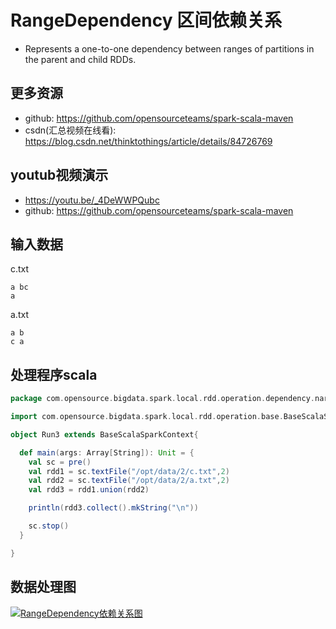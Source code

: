 # RangeDependency 区间依赖关系

-  Represents a one-to-one dependency between ranges of partitions in the parent and child RDDs.

## 更多资源
- github: https://github.com/opensourceteams/spark-scala-maven
- csdn(汇总视频在线看): https://blog.csdn.net/thinktothings/article/details/84726769


## youtub视频演示
  - https://youtu.be/_4DeWWPQubc
  - github: https://github.com/opensourceteams/spark-scala-maven
  
## 输入数据
c.txt
```shell
a bc
a  
```
a.txt
```shell
a b
c a

```
## 处理程序scala
```scala
package com.opensource.bigdata.spark.local.rdd.operation.dependency.narrow.n_02_RangeDependency

import com.opensource.bigdata.spark.local.rdd.operation.base.BaseScalaSparkContext

object Run3 extends BaseScalaSparkContext{

  def main(args: Array[String]): Unit = {
    val sc = pre()
    val rdd1 = sc.textFile("/opt/data/2/c.txt",2)
    val rdd2 = sc.textFile("/opt/data/2/a.txt",2)
    val rdd3 = rdd1.union(rdd2)

    println(rdd3.collect().mkString("\n"))

    sc.stop()
  }

}

```

## 数据处理图
[![RangeDependency依赖关系图](https://github.com/opensourceteams/spark-scala-maven/blob/master/md/images/rdd.denpendency/RangeDependency-%E5%8C%BA%E9%97%B4%E4%BE%9D%E8%B5%96.png "RangeDependency依赖关系图")](https://github.com/opensourceteams/spark-scala-maven/blob/master/md/images/rdd.denpendency/RangeDependency-%E5%8C%BA%E9%97%B4%E4%BE%9D%E8%B5%96.png "RangeDependency依赖关系图")


